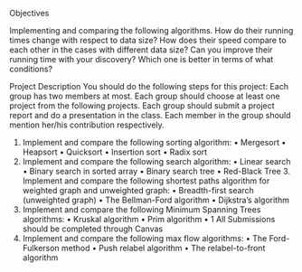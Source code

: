 Objectives

Implementing and comparing the following algorithms. How do their running times
change with respect to data size? How does their speed compare to each other in the cases with
different data size? Can you improve their running time with your discovery? Which one is better
in terms of what conditions?

Project Description
You should do the following steps for this project:
Each group has two members at most. Each group should choose at least one project from the
following projects. Each group should submit a project report and do a presentation in the class.
Each member in the group should mention her/his contribution respectively.

1. Implement and compare the following sorting algorithm:
    • Mergesort
    • Heapsort
    • Quicksort
    • Insertion sort
    • Radix sort
2. Implement and compare the following search algorithm:
    • Linear search
    • Binary search in sorted array
    • Binary search tree
    • Red-Black Tree
    3. Implement and compare the following shortest paths algorithm for weighted graph and unweighted graph:
    • Breadth-first search (unweighted graph)
    • The Bellman-Ford algorithm
    • Dijkstra’s algorithm
4. Implement and compare the following Minimum Spanning Trees algorithms:
    • Kruskal algorithm
    • Prim algorithm
    • 1 All Submissions should be completed through Canvas
5. Implement and compare the following max flow algorithms:
    • The Ford-Fulkerson method
    • Push relabel algorithm
    • The relabel-to-front algorithm
